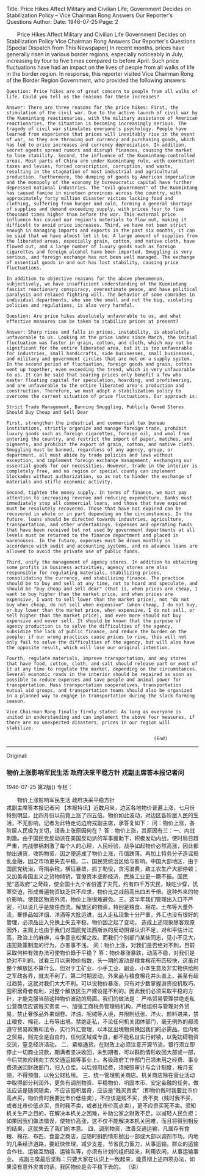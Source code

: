 Title: Price Hikes Affect Military and Civilian Life; Government Decides on Stabilization Policy – Vice Chairman Rong Answers Our Reporter's Questions
Author:
Date: 1946-07-25
Page: 2

　　Price Hikes Affect Military and Civilian Life
    Government Decides on Stabilization Policy
    Vice Chairman Rong Answers Our Reporter's Questions
    [Special Dispatch from This Newspaper] In recent months, prices have generally risen in various border regions, especially noticeably in July, increasing by four to five times compared to before April. Such price fluctuations have had an impact on the lives of people from all walks of life in the border region. In response, this reporter visited Vice Chairman Rong of the Border Region Government, who provided the following answers:

    Question: Price hikes are of great concern to people from all walks of life. Could you tell us the reasons for these increases?

    Answer: There are three reasons for the price hikes: First, the stimulation of the civil war. Due to the active launch of civil war by the Kuomintang reactionaries, with the military assistance of American reactionaries, the situation is becoming increasingly serious. The tragedy of civil war stimulates everyone's psychology. People have learned from experience that prices will inevitably rise in the event of war, so they are throwing out currency and purchasing goods, which has led to price increases and currency depreciation. In addition, secret agents spread rumors and disrupt finances, causing the market to lose stability. Second, the influence of the Kuomintang-controlled areas. Most parts of China are under Kuomintang rule, with exorbitant taxes and levies, forced conscription, corruption, and waste, resulting in the stagnation of most industrial and agricultural production. Furthermore, the dumping of goods by American imperialism and the monopoly of the economy by bureaucratic capital have further depressed national industries. The "evil government" of the Kuomintang has caused famine in nineteen provinces across the country, with approximately forty million disaster victims lacking food and clothing, suffering from hunger and cold, forming a general shortage of supplies and demand exceeding supply, with prices four to five thousand times higher than before the war. This external price influence has caused our region's materials to flow out, making it difficult to avoid price increases. Third, we have not been strict enough in managing imports and exports in the past six months, it can be said that we have almost let it be. A large amount of supplies from the liberated areas, especially grain, cotton, and native cloth, have flowed out, and a large number of luxury goods such as foreign cigarettes and foreign alcohol have been imported. Smuggling is very serious, and foreign exchange has not been well managed. The exchange of essential goods in and out has lost stability, causing price fluctuations.

    In addition to objective reasons for the above phenomenon, subjectively, we have insufficient understanding of the Kuomintang fascist reactionary conspiracy, overestimate peace, and have political paralysis and relaxed fighting will. The behavior of some comrades in individual departments, who see the small and not the big, violating policies and regulations, is also very harmful.

    Question: Are price hikes absolutely unfavorable to us, and what effective measures can be taken to stabilize prices at present?

    Answer: Sharp rises and falls in prices, instability, is absolutely unfavorable to us. Looking at the price index since March, the initial fluctuation was faster in grain, cotton, and cloth, which may not be significant for the entire liberated area, but it is too unfavorable for industries, small handicrafts, side businesses, small businesses, and military and government circles that are not on a supply system. In the second period of fluctuation, foreign goods and grain, cotton went up together, even exceeding the trend, which is very unfavorable to us. It can be said that soaring prices only benefit a few who master floating capital for speculation, hoarding, and profiteering, and are unfavorable to the entire liberated area's production and construction. Therefore, we must adopt a stabilization policy to overcome the current situation of price fluctuations. Our approach is:

    Strict Trade Management, Banning Smuggling, Publicly Owned Stores Should Buy Cheap and Sell Dear

    First, strengthen the industrial and commercial tax bureau institutions, strictly organize and manage foreign trade, prohibit luxury goods such as foreign cigarettes, foreign oil, and wool from entering the country, and restrict the import of paper, matches, and pigments, and prohibit the export of grain, cotton, and native cloth. Smuggling must be banned, regardless of any agency, group, or department, all must abide by trade policies and laws without exception, and implement foreign exchange management, exchanging our essential goods for our necessities. However, trade in the interior is completely free, and no region or special county can implement blockades without authorization, so as not to hinder the exchange of materials and stifle economic activity.

    Second, tighten the money supply. In terms of finance, we must pay attention to increasing revenue and reducing expenditure. Banks must immediately stop all commercial loans, and those that have expired must be resolutely recovered. Those that have not expired can be recovered in whole or in part depending on the circumstances. In the future, loans should be directed towards industries, agriculture, transportation, and other undertakings. Expenses and operating funds that have been received but not used by government departments at all levels must be returned to the finance department and placed in warehouses. In the future, expenses must be drawn monthly in accordance with audit and accounting systems, and no advance loans are allowed to avoid the private use of public funds.

    Third, unify the management of agency stores. In addition to obtaining some profits in business activities, agency stores are also responsible for regulating materials, stabilizing prices, consolidating the currency, and stabilizing finance. The practice should be to buy and sell at any time, not to hoard and speculate, and should be "buy cheap and sell dear" (that is, when prices are cheap, I want to buy higher than the market price, and when prices are expensive, I want to sell lower than the market price), not "do not buy when cheap, do not sell when expensive" (when cheap, I do not buy, or buy lower than the market price, when expensive, I do not sell, or sell higher than the market price), and even more should not buy expensive and never sell. It should be known that the purpose of agency production is to solve the difficulties of the agency, subsidize the lack of public finance, and reduce the burden on the people; if our wrong practices cause prices to rise, this will not only fail to solve the difficulties of the agency, but will also have the opposite result, which will lose our original intention.

    Fourth, regulate materials, improve transportation, and any stores that have food, cotton, cloth, and salt should release part or most of it at any time to regulate the market, depending on the circumstances. Several economic roads in the interior should be repaired as soon as possible to reduce expenses and save people and animal power for transportation. Mass transportation cooperatives, transportation mutual aid groups, and transportation teams should also be organized in a planned way to engage in transportation during the slack farming season.

    Vice Chairman Rong finally firmly stated: As long as everyone is united in understanding and can implement the above four measures, if there are no unexpected disasters, prices in our region will stabilize.

                                                          (End)



<hr /> 

Original: 


### 物价上涨影响军民生活  政府决采平稳方针  戎副主席答本报记者问

1946-07-25
第2版()
专栏：

　　物价上涨影响军民生活
    政府决采平稳方针         
    戎副主席答本报记者问
    【本报特讯】近数月来，边区各地物价普遍上涨，七月份特别明显，比四月份以前竟上涨了四五倍。物价如此波动，对边区各阶层人民的生活，不无影响，记者为此特走访边府戎副主席，承答复如下：
    问：物价上涨，各阶层人民极为关切，请告上涨原因何在？
    答：物价上涨，其原因有三：一、内战刺激。由于国民党反动派在美国反动派的军事援助下，积极发动内战，使时局日趋严重，内战惨祸刺激了每个人的心理，人民经验，战争如起物价必然高涨，因此都抛出通货，收购物资，因之便造成了物价上涨，币值跌落。再加上特务分子造谣捣乱金融，因之市场更失去平稳。二、国民党统治区给与影响。中国大部地区，由于国民党统治，苛捐杂税，横征暴敛，抓丁勒役，贪污浪费，致工农生产大部停顿；又加美帝国主义之货物倾销，官僚资本垄断经济，民族工业更一蹶不振。国民党“恶政府”之苛政，使全国十九个省份遭了灾荒，约有四千万灾民，缺吃少穿，饥寒交迫，形成普遍物资缺乏供不应求，物价比之战前高出四五千倍。这种外来的物价影响，使我区物资外流，物价上涨很难避免。三、这半年我们管理出入口不严密，可以说几乎是放任自流。解放区的物资，特别是粮食、棉花、土布等大量外流，奢侈品如洋烟、洋酒等大批运进，出入走私现象十分严重，外汇也没有很好的管理，必须品出入兑换上失去平稳，物价因之起了变动。
    造成上述现象除客观原因外，主观上也由于我们对国民党法西斯派的反动阴谋认识不足，对和平估计过高，政治上的麻痹，斗争意志松懈之故。而我们个别部门某些同志，见小不见大，违犯政策制度的行为，亦害事不浅。
    问：物价上涨，对我们是否绝对不利，目前采取何种有效办法可使物价趋于平稳？
    答：物价暴涨暴跌，动荡不稳，对我们是绝对不利的。试看三月以来物价指数，头一期的波动是粮食棉花布匹较快，这虽对整个解放区不算什么，但对于工矿业、小手工业、副业、小本生意及非实物供给制之军政各界，就太不利了。第二时期波动，外来品与粮食棉花并头直上，甚至有超过趋势，这就对我们大大不利。可以说物价暴涨，只有对少数掌握游资投机取巧、囤积居奇者有利，对整个解放区生产建设是不利的。因此我们必须采取平稳的方针，才能克服当前这种物价波动的局面。我们的做法是：
    严格贸易管理禁绝走私  公营商店应该贱买贵卖
    一、加强工商税务管理局机构，严格组织与管理对外贸易，禁止奢侈品外来烟卷、洋油、呢绒等入境，并限制纸张、洋火、颜料进来，禁止粮食、棉花、土布等出境。禁绝走私，不论任何机关团体部门，毫无例外的都须遵守贸易政策和法令，实行外汇管理，以本区出境物资换回我们的必需品。但内地之贸易，则完全是自由的，任何区域或专县，都不能私自实行封锁，以免妨碍物资交流，窒息经济活动。
    二、紧缩通货。在财政上必须注意开源节流，银行须立即停止一切商业贷款，期满者坚决收回，未到期者，可以斟酌情形收回大部或一部，今后贷款应转向工农交通运输等事业上。各级政府工作部门已领未用之经费、事业费须送回财政部门，归入仓库。以后领用经费，须按照审计与会计制度，按月支领，不得预借，以免公财私用。
    三、统一管理机关商店。机关商店除在营业活动中取得部分利润外，更负有调剂物资、平稳物价、巩固本币、安定金融的任务。做法应该是随买随卖，不应该囤积居奇，应该是“贱买贵卖”（即物价贱时我要比市价高点买，物价贵时我要比市价低些卖），不应该是贱不买，贵不卖（贱时我不买，或者比市价低点买，贵时我不卖，或者比市价高点卖），更不应贵买死不卖。须知机关生产之目的，在解决本机关之困难，补助公家之财政不足，以减轻人民负担；如果因我们做法错误，使物价高涨，这不仅不能解决本机关困难，而且将得到相反的结果，这就失去了我们的本意。
    四、调剂物资，改善交通运输，凡属存有食粮、棉花、布匹、食盐之商店，应随时斟酌情形抛出一部或大部以调剂市场。内地的几条经济道路，要赶快修理，减少支差，节省民力畜力，从事运输。群众的运输合作社、运输互助组、运输队等，亦须有计划的组织起来，利用农闲，从事运输事业。
    戎副主席最后坚称：只要大家在认识上一致起来，能贯彻上述四项办法，如果没有意外灾害的话，我区物价是会平稳下去的。
                                                          （语）
